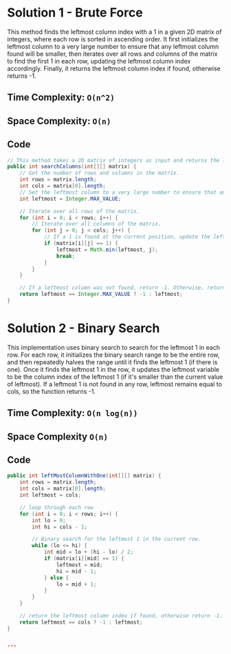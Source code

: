 # Solution 1 - Brute Force

This method finds the leftmost column index with a 1 in a given 2D matrix of integers, where each row is sorted in ascending order. It first initializes the leftmost column to a very large number to ensure that any leftmost column found will be smaller, then iterates over all rows and columns of the matrix to find the first 1 in each row, updating the leftmost column index accordingly. Finally, it returns the leftmost column index if found, otherwise returns -1.

## Time Complexity: `O(n^2)`
## Space Complexity: `O(n)`

## Code

```java
// This method takes a 2D matrix of integers as input and returns the leftmost column index with a 1 in it.
public int searchColumns(int[][] matrix) {
    // Get the number of rows and columns in the matrix.
    int rows = matrix.length;
    int cols = matrix[0].length;
    // Set the leftmost column to a very large number to ensure that any leftmost column found will be smaller.
    int leftmost = Integer.MAX_VALUE;

    // Iterate over all rows of the matrix.
    for (int i = 0; i < rows; i++) {
        // Iterate over all columns of the matrix.
        for (int j = 0; j < cols; j++) {
            // If a 1 is found at the current position, update the leftmost column and exit the inner loop.
            if (matrix[i][j] == 1) {
                leftmost = Math.min(leftmost, j);
                break;
            }
        }
    }

    // If a leftmost column was not found, return -1. Otherwise, return the leftmost column index.
    return leftmost == Integer.MAX_VALUE ? -1 : leftmost;
}


```

# Solution 2 - Binary Search

This implementation uses binary search to search for the leftmost 1 in each row. For each row, it initializes the binary search range to be the entire row, and then repeatedly halves the range until it finds the leftmost 1 (if there is one). Once it finds the leftmost 1 in the row, it updates the leftmost variable to be the column index of the leftmost 1 (if it's smaller than the current value of leftmost). If a leftmost 1 is not found in any row, leftmost remains equal to cols, so the function returns -1.



## Time Complexity: `O(n log(n))`
## Space Complexity `O(n)`

## Code

```java
public int leftMostColumnWithOne(int[][] matrix) {
    int rows = matrix.length;
    int cols = matrix[0].length;
    int leftmost = cols;

    // loop through each row
    for (int i = 0; i < rows; i++) {
        int lo = 0;
        int hi = cols - 1;

        // Binary search for the leftmost 1 in the current row.
        while (lo <= hi) {
            int mid = lo + (hi - lo) / 2;
            if (matrix[i][mid] == 1) {
                leftmost = mid;
                hi = mid - 1;
            } else {
                lo = mid + 1;
            }
        }
    }

    // return the leftmost column index if found, otherwise return -1.
    return leftmost == cols ? -1 : leftmost;
}


'''